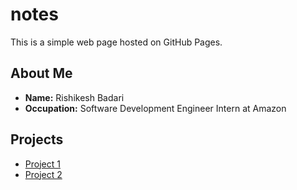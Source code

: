 # notes
This is a simple web page hosted on GitHub Pages.

## About Me
- **Name:** Rishikesh Badari
- **Occupation:** Software Development Engineer Intern at Amazon

## Projects
- [Project 1](https://github.com/rishikeshbadari/project1)
- [Project 2](https://github.com/rishikeshbadari/project2)
